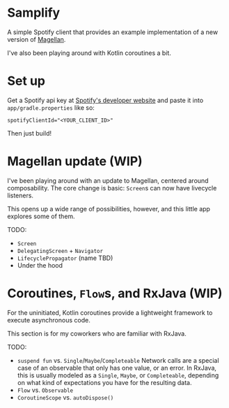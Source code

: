# Samplify
A simple Spotify client that provides an example implementation of a new version of [Magellan](https://github.com/wealthfront/magellan).

I've also been playing around with Kotlin coroutines a bit.

# Set up
Get a Spotify api key at [Spotify's developer website](https://developer.spotify.com/dashboard/) and paste it into `app/gradle.properties` like so:
```
spotifyClientId="<YOUR_CLIENT_ID>"
```

Then just build!

# Magellan update (WIP)
I've been playing around with an update to Magellan, centered around composability. The core change is basic: `Screen`s can now have livecycle listeners.

This opens up a wide range of possibilities, however, and this little app explores some of them.

TODO:
* `Screen`
* `DelegatingScreen` + `Navigator`
* `LifecyclePropagator` (name TBD)
* Under the hood

# Coroutines, `Flow`s, and RxJava (WIP)
For the uninitiated, Kotlin coroutines provide a lightweight framework to execute asynchronous code.

This section is for my coworkers who are familiar with RxJava.

TODO:
* `suspend fun` vs. `Single`/`Maybe`/`Completeable`
Network calls are a special case of an observable that only has one value, or an error. In RxJava, this is usually modeled as a `Single`, `Maybe`, or `Completeable`, depending on what kind of expectations you have for the resulting data.
* `Flow` vs. `Observable`
* `CoroutineScope` vs. `autoDispose()`
